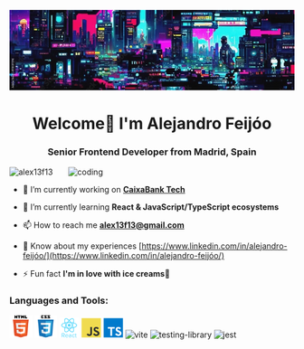 ![logo](https://github.com/Alex13f13/Alex13f13/blob/main/banner.jpg)
<h1 align="center">Welcome👋 I'm Alejandro Feijóo</h1>
<h3 align="center">Senior Frontend Developer from Madrid, Spain</h3>

<img align="right" alt="coding" width="400" src="https://user-images.githubusercontent.com/46814661/190852208-97aee2a8-8a0b-4de1-8eb0-56906e5d6dad.png">

<p align="left"> <img src="https://komarev.com/ghpvc/?username=alex13f13&label=Profile%20views&color=0e75b6&style=flat" alt="alex13f13" /> </p>

- 🔭 I’m currently working on **[CaixaBank Tech]([[https://www.encamina.com](https://www.urbandataanalytics.com](https://www.caixabanktech.com/es/pagina-de-inicio/)))**

- 🌱 I’m currently learning **React & JavaScript/TypeScript ecosystems**

- 📫 How to reach me **alex13f13@gmail.com**

- 📄 Know about my experiences [https://www.linkedin.com/in/alejandro-feijóo/](https://www.linkedin.com/in/alejandro-feijóo/)

- ⚡ Fun fact **I'm in love with ice creams🍦**

<h3 align="left">Languages and Tools:</h3>
<p align="left"> 
  <img src="https://raw.githubusercontent.com/devicons/devicon/master/icons/html5/html5-original-wordmark.svg" alt="html5" width="40" height="40"/> 
  <img src="https://raw.githubusercontent.com/devicons/devicon/master/icons/css3/css3-original-wordmark.svg" alt="css3" width="40" height="40"/> 
  <img src="https://raw.githubusercontent.com/devicons/devicon/master/icons/react/react-original-wordmark.svg" alt="react" width="35" height="35"/> 
  <img src="https://raw.githubusercontent.com/devicons/devicon/master/icons/javascript/javascript-original.svg" alt="javascript" width="35" height="35"/> 
  <img src="https://raw.githubusercontent.com/devicons/devicon/master/icons/typescript/typescript-original.svg" alt="typescript" width="35" height="35"/> 
  <img src="https://www.svgrepo.com/show/354521/vitejs.svg" alt="vite" width="35" height="35"/>
  <img src="https://testing-library.com/img/octopus-64x64.png" alt="testing-library" width="35" height="35"/>
  <img src="https://seeklogo.com/images/J/jest-logo-F9901EBBF7-seeklogo.com.png" alt="jest" width="35" height="35"/>
</p>

